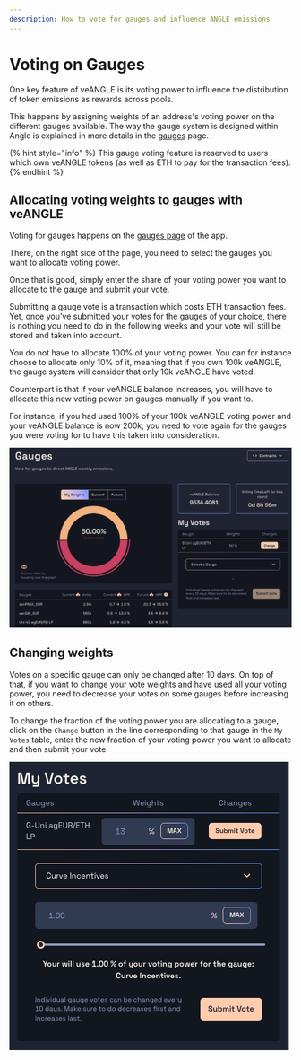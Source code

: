 ```yaml
---
description: How to vote for gauges and influence ANGLE emissions
---
```


# Voting on Gauges

One key feature of veANGLE is its voting power to influence the distribution of token emissions as rewards across pools.

This happens by assigning weights of an address's voting power on the different gauges available. The way the gauge system is designed within Angle is explained in more details in the [gauges](../../governance/veANGLE/gauges.md) page.

{% hint style="info" %}
This gauge voting feature is reserved to users which own veANGLE tokens (as well as ETH to pay for the transaction fees).
{% endhint %}

## Allocating voting weights to gauges with veANGLE

Voting for gauges happens on the [gauges page](https://app.angle.money/#/gauge) of the app.

There, on the right side of the page, you need to select the gauges you want to allocate voting power.

Once that is good, simply enter the share of your voting power you want to allocate to the gauge and submit your vote.

Submitting a gauge vote is a transaction which costs ETH transaction fees. Yet, once you've submitted your votes for the gauges of your choice, there is nothing you need to do in the following weeks and your vote will still be stored and taken into account.

You do not have to allocate 100% of your voting power. You can for instance choose to allocate only 10% of it, meaning that if you own 100k veANGLE, the gauge system will consider that only 10k veANGLE have voted.

Counterpart is that if your veANGLE balance increases, you will have to allocate this new voting power on gauges manually if you want to.

For instance, if you had used 100% of your 100k veANGLE voting power and your veANGLE balance is now 200k, you need to vote again for the gauges you were voting for to have this taken into consideration.

![Gauges voting screen](../../.gitbook/assets/voting-screen.png)

## Changing weights

Votes on a specific gauge can only be changed after 10 days. On top of that, if you want to change your vote weights and have used all your voting power, you need to decrease your votes on some gauges before increasing it on others.

To change the fraction of the voting power you are allocating to a gauge, click on the `Change` button in the line corresponding to that gauge in the `My Votes` table, enter the new fraction of your voting power you want to allocate and then submit your vote.

![Changing gauge vote](../../.gitbook/assets/change-gauge-vote.png)
